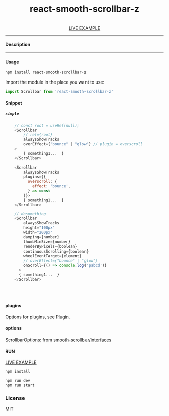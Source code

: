 <div align="center">
    <h1>react-smooth-scrollbar-z</h1>
    <br />
    <a href="https://codesandbox.io/s/8c5vzo">LIVE EXAMPLE</a>
</div>

---

#### Description
---

#### Usage
```js
npm install react-smooth-scrollbar-z
```

Import the module in the place you want to use:
```js
import Scrollbar from 'react-smooth-scrollbar-z'
```

#### Snippet

##### `simple`

```js
    // const root = useRef(null);
    <Scrollbar
        // ref={root}
        alwaysShowTracks
        overEffect={"bounce" | "glow"} // plugin = overscroll
    >
        { something1...  }
    </Scrollbar>

    <Scrollbar
        alwaysShowTracks
        plugins={{
          overscroll: {
            effect: 'bounce',
          } as const
        }}>
        { something1...  }
    </Scrollbar>

    // dosomething
    <Scrollbar
        alwaysShowTracks
        height="100px"
        width="200px"
        damping={number}
        thumbMinSize={number}
        renderByPixels={boolean}
        continuousScrolling={boolean}
        wheelEventTarget={element}
        // overEffect={"bounce" | "glow"}
        onScroll={() => console.log('pabcd')}
      >
      { something1...  }
    </Scrollbar>
```


<br />
<br />

#### plugins
Options for plugins, see [Plugin](https://github.com/idiotWu/smooth-scrollbar/blob/master/docs/plugin.md).

#### options
ScrollbarOptions: from [smooth-scrollbar/interfaces](https://github.com/idiotWu/smooth-scrollbar/blob/master/src/interfaces/scrollbar.ts)



#### RUN

<a href="https://codesandbox.io/s/8c5vzo">LIVE EXAMPLE</a>

```js
npm install
```
```js
npm run dev
npm run start
```

### License

MIT

